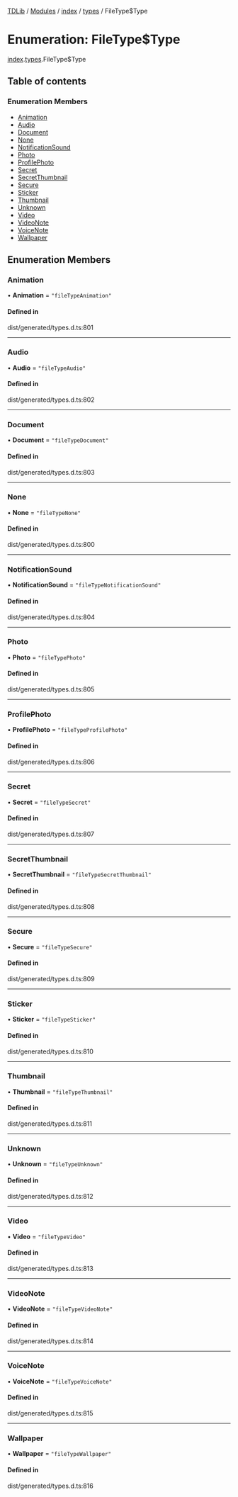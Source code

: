 [TDLib](../README.md) / [Modules](../modules.md) / [index](../modules/index.md) / [types](../modules/index.types.md) / FileType$Type

# Enumeration: FileType$Type

[index](../modules/index.md).[types](../modules/index.types.md).FileType$Type

## Table of contents

### Enumeration Members

- [Animation](index.types.FileType_Type.md#animation)
- [Audio](index.types.FileType_Type.md#audio)
- [Document](index.types.FileType_Type.md#document)
- [None](index.types.FileType_Type.md#none)
- [NotificationSound](index.types.FileType_Type.md#notificationsound)
- [Photo](index.types.FileType_Type.md#photo)
- [ProfilePhoto](index.types.FileType_Type.md#profilephoto)
- [Secret](index.types.FileType_Type.md#secret)
- [SecretThumbnail](index.types.FileType_Type.md#secretthumbnail)
- [Secure](index.types.FileType_Type.md#secure)
- [Sticker](index.types.FileType_Type.md#sticker)
- [Thumbnail](index.types.FileType_Type.md#thumbnail)
- [Unknown](index.types.FileType_Type.md#unknown)
- [Video](index.types.FileType_Type.md#video)
- [VideoNote](index.types.FileType_Type.md#videonote)
- [VoiceNote](index.types.FileType_Type.md#voicenote)
- [Wallpaper](index.types.FileType_Type.md#wallpaper)

## Enumeration Members

### Animation

• **Animation** = ``"fileTypeAnimation"``

#### Defined in

dist/generated/types.d.ts:801

___

### Audio

• **Audio** = ``"fileTypeAudio"``

#### Defined in

dist/generated/types.d.ts:802

___

### Document

• **Document** = ``"fileTypeDocument"``

#### Defined in

dist/generated/types.d.ts:803

___

### None

• **None** = ``"fileTypeNone"``

#### Defined in

dist/generated/types.d.ts:800

___

### NotificationSound

• **NotificationSound** = ``"fileTypeNotificationSound"``

#### Defined in

dist/generated/types.d.ts:804

___

### Photo

• **Photo** = ``"fileTypePhoto"``

#### Defined in

dist/generated/types.d.ts:805

___

### ProfilePhoto

• **ProfilePhoto** = ``"fileTypeProfilePhoto"``

#### Defined in

dist/generated/types.d.ts:806

___

### Secret

• **Secret** = ``"fileTypeSecret"``

#### Defined in

dist/generated/types.d.ts:807

___

### SecretThumbnail

• **SecretThumbnail** = ``"fileTypeSecretThumbnail"``

#### Defined in

dist/generated/types.d.ts:808

___

### Secure

• **Secure** = ``"fileTypeSecure"``

#### Defined in

dist/generated/types.d.ts:809

___

### Sticker

• **Sticker** = ``"fileTypeSticker"``

#### Defined in

dist/generated/types.d.ts:810

___

### Thumbnail

• **Thumbnail** = ``"fileTypeThumbnail"``

#### Defined in

dist/generated/types.d.ts:811

___

### Unknown

• **Unknown** = ``"fileTypeUnknown"``

#### Defined in

dist/generated/types.d.ts:812

___

### Video

• **Video** = ``"fileTypeVideo"``

#### Defined in

dist/generated/types.d.ts:813

___

### VideoNote

• **VideoNote** = ``"fileTypeVideoNote"``

#### Defined in

dist/generated/types.d.ts:814

___

### VoiceNote

• **VoiceNote** = ``"fileTypeVoiceNote"``

#### Defined in

dist/generated/types.d.ts:815

___

### Wallpaper

• **Wallpaper** = ``"fileTypeWallpaper"``

#### Defined in

dist/generated/types.d.ts:816
